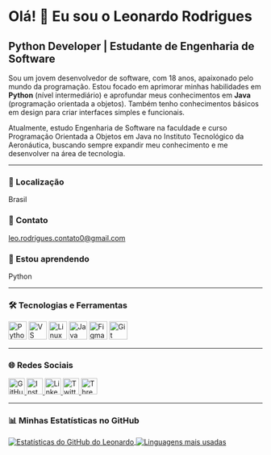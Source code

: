 # Olá! 👋 Eu sou o Leonardo Rodrigues

## Python Developer | Estudante de Engenharia de Software

Sou um jovem desenvolvedor de software, com 18 anos, apaixonado pelo mundo da programação. Estou focado em aprimorar minhas habilidades em **Python** (nível intermediário) e aprofundar meus conhecimentos em **Java** (programação orientada a objetos). Também tenho conhecimentos básicos em design para criar interfaces simples e funcionais.

Atualmente, estudo Engenharia de Software na faculdade e curso Programação Orientada a Objetos em Java no Instituto Tecnológico da Aeronáutica, buscando sempre expandir meu conhecimento e me desenvolver na área de tecnologia.

---

### 📍 Localização  
Brasil

### 📧 Contato  
[leo.rodrigues.contato0@gmail.com](mailto:leo.rodrigues.contato0@gmail.com)

### 🚀 Estou aprendendo  
Python

---

### 🛠️ Tecnologias e Ferramentas

<p align="left">
  <a href="https://www.python.org/" target="_blank" rel="noreferrer"><img src="https://raw.githubusercontent.com/danielcranney/readme-generator/main/public/icons/skills/python-colored.svg" width="36" height="36" alt="Python" /></a>
  <a href="https://code.visualstudio.com/" target="_blank" rel="noreferrer"><img src="https://raw.githubusercontent.com/danielcranney/readme-generator/main/public/icons/skills/visualstudiocode-colored.svg" width="36" height="36" alt="VS Code" /></a>
  <a href="https://www.linux.org" target="_blank" rel="noreferrer"><img src="https://raw.githubusercontent.com/danielcranney/readme-generator/main/public/icons/skills/linux-colored.svg" width="36" height="36" alt="Linux" /></a>
  <a href="https://www.oracle.com/java/" target="_blank" rel="noreferrer"><img src="https://raw.githubusercontent.com/danielcranney/readme-generator/main/public/icons/skills/java-colored.svg" width="36" height="36" alt="Java" /></a>
  <a href="https://www.figma.com" target="_blank" rel="noreferrer"><img src="https://raw.githubusercontent.com/danielcranney/readme-generator/main/public/icons/skills/figma-colored.svg" width="36" height="36" alt="Figma" /></a>
  <a href="https://git-scm.com/" target="_blank" rel="noreferrer"><img src="https://raw.githubusercontent.com/danielcranney/readme-generator/main/public/icons/skills/git-colored.svg" width="36" height="36" alt="Git" /></a>
</p>

---

### 🌐 Redes Sociais

<p align="left">
  <a href="https://github.com/LCRodriguess" target="_blank" rel="noreferrer">
    <img src="https://raw.githubusercontent.com/danielcranney/readme-generator/main/public/icons/socials/github.svg" width="32" height="32" alt="GitHub" />
  </a>
  <a href="http://www.instagram.com/leonard0_rodriguess" target="_blank" rel="noreferrer">
    <img src="https://raw.githubusercontent.com/danielcranney/readme-generator/main/public/icons/socials/instagram.svg" width="32" height="32" alt="Instagram" />
  </a>
  <a href="https://www.linkedin.com/in/leonardo-rodrigues-617a78298" target="_blank" rel="noreferrer">
    <img src="https://raw.githubusercontent.com/danielcranney/readme-generator/main/public/icons/socials/linkedin.svg" width="32" height="32" alt="LinkedIn" />
  </a>
  <a href="https://www.x.com/Leonardo_Rodri_" target="_blank" rel="noreferrer">
    <img src="https://raw.githubusercontent.com/danielcranney/readme-generator/main/public/icons/socials/twitter.svg" width="32" height="32" alt="Twitter" />
  </a>
  <a href="https://www.threads.net/@leonard0_rodriguess" target="_blank" rel="noreferrer">
    <img src="https://raw.githubusercontent.com/danielcranney/readme-generator/main/public/icons/socials/threads.svg" width="32" height="32" alt="Threads" />
  </a>
</p>

---

### 📊 Minhas Estatísticas no GitHub

<a href="https://github.com/LCRodriguess" target="_blank">
  <img align="center" src="https://github-readme-stats.vercel.app/api?username=LCRodriguess&show_icons=true&count_private=true&title_color=ffffff&text_color=ec4899&icon_color=ffffff&bg_color=000000&hide_border=true" alt="Estatísticas do GitHub do Leonardo" />
</a>

<a href="https://github.com/LCRodriguess" target="_blank">
  <img align="center" src="https://github-readme-stats.vercel.app/api/top-langs/?username=LCRodriguess&langs_count=10&title_color=ffffff&text_color=ec4899&icon_color=ffffff&bg_color=000000&hide_border=true&custom_title=Principais%20Linguagens" alt="Linguagens mais usadas" />
</a>
